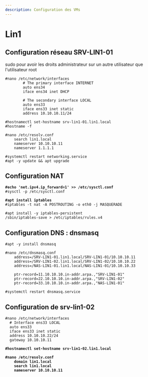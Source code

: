 ```yaml
---
description: Configuration des VMs
---
```


# Lin1

## Configuration réseau SRV-LIN1-01

sudo pour avoir les droits administrateur sur un autre utilisateur que l'utilisateur root

```
#nano /etc/network/interfaces
        # The primary interface INTERNET
        auto ens34
        iface ens34 inet DHCP
        
        # The secondary interface LOCAL
        auto ens33
        iface ens33 inet static
        address 10.10.10.11/24
```



```
#hostnamectl set-hostname srv-lin1-01.lin1.local
#hostname -f
```

```
#nano /etc/resolv.conf
    search lin1.local
    nameserver 10.10.10.11
    nameserver 1.1.1.1
```

```
#systemctl restart networking.service
#apt -y update && apt upgrade
```

## Configuration NAT

<pre><code><strong>#echo 'net.ipv4.ip_forward=1' >> /etc/sysctl.conf
</strong>#sysctl -p /etc/sysctl.conf
</code></pre>

<pre><code><strong>#apt install iptables
</strong>#iptables -t nat -A POSTROUTING -o eth0 -j MASQUERADE

#apt install -y iptables-persistent
/sbin/iptables-save > /etc/iptables/rules.v4
</code></pre>

## Configuration DNS : dnsmasq

```
#apt -y install dnsmasq
```

```
#nano /etc/dnsmasq.conf
    address=/SRV-LIN1-01.lin1.local/SRV-LIN1-01/10.10.10.11
    address=/SRV-LIN1-02.lin1.local/SRV-LIN1-02/10.10.10.22
    address=/NAS-LIN1-01.lin1.local/NAS-LIN1-01/10.10.10.33
    
    ptr-record=11.10.10.10.in-addr.arpa.,"SRV-LIN1-01"
    ptr-record=22.10.10.10.in-addr.arpa.,"SRV-LIN1-02"
    ptr-record=33.10.10.10.in-addr.arpa.,"NAS-LIN1-01"
```

```
#systemctl restart dnsmasq.service
```

## Configuration de srv-lin1-02

```
#nano /etc/network/interfaces
  # Interface ens33 LOCAL
  auto ens33
  iface ens33 inet static
  address 10.10.10.22/24
  gateway 10.10.10.11
```

<pre><code><strong>#hostnamectl set-hostname srv-lin1-02.lin1.local
</strong></code></pre>

<pre><code><strong>#nano /etc/resolv.conf
</strong><strong>    domain lin1.local
</strong><strong>    search lin1.local
</strong><strong>    nameserver 10.10.10.11
</strong></code></pre>
